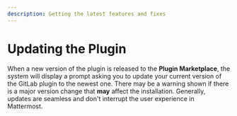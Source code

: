 ```yaml
---
description: Getting the latest features and fixes
---
```


# Updating the Plugin

When a new version of the plugin is released to the **Plugin Marketplace**, the system will display a prompt asking you to update your current version of the GitLab plugin to the newest one. There may be a warning shown if there is a major version change that **may** affect the installation. Generally, updates are seamless and don't interrupt the user experience in Mattermost.
